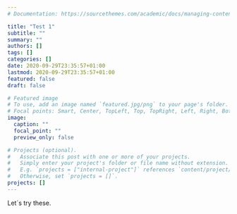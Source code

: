 ```yaml
---
# Documentation: https://sourcethemes.com/academic/docs/managing-content/

title: "Test 1"
subtitle: ""
summary: ""
authors: []
tags: []
categories: []
date: 2020-09-29T23:35:57+01:00
lastmod: 2020-09-29T23:35:57+01:00
featured: false
draft: false

# Featured image
# To use, add an image named `featured.jpg/png` to your page's folder.
# Focal points: Smart, Center, TopLeft, Top, TopRight, Left, Right, BottomLeft, Bottom, BottomRight.
image:
  caption: ""
  focal_point: ""
  preview_only: false

# Projects (optional).
#   Associate this post with one or more of your projects.
#   Simply enter your project's folder or file name without extension.
#   E.g. `projects = ["internal-project"]` references `content/project/deep-learning/index.md`.
#   Otherwise, set `projects = []`.
projects: []
---
```


Let´s try these.